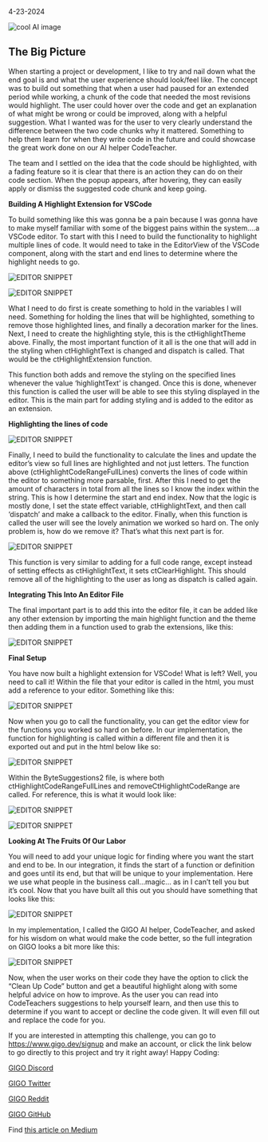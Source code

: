 4-23-2024

![cool AI image](https://raw.githubusercontent.com/Gage-Technologies/blogs-gigo.dev/master/images/gigohighlightingPNG.png)

## The Big Picture

When starting a project or development, I like to try and nail down what the end goal is and what the user experience should look/feel like. The concept was to build out something that when a user had paused for an extended period while working, a chunk of the code that needed the most revisions would highlight. The user could hover over the code and get an explanation of what might be wrong or could be improved, along with a helpful suggestion. What I wanted was for the user to very clearly understand the difference between the two code chunks why it mattered. Something to help them learn for when they write code in the future and could showcase the great work done on our AI helper CodeTeacher.

The team and I settled on the idea that the code should be highlighted, with a fading feature so it is clear that there is an action they can do on their code section. When the popup appears, after hovering, they can easily apply or dismiss the suggested code chunk and keep going.

**Building A Highlight Extension for VSCode**

To build something like this was gonna be a pain because I was gonna have to make myself familiar with some of the biggest pains within the system….a VSCode editor. To start with this I need to build the functionality to highlight multiple lines of code. It would need to take in the EditorView of the VSCode component, along with the start and end lines to determine where the highlight needs to go.

![EDITOR SNIPPET](https://raw.githubusercontent.com/Gage-Technologies/blogs-gigo.dev/master/images/highlighting1PNG.png) 

![EDITOR SNIPPET](https://raw.githubusercontent.com/Gage-Technologies/blogs-gigo.dev/master/images/highlighting2PNG.png) 

What I need to do first is create something to hold in the variables I will need. Something for holding the lines that will be highlighted, something to remove those highlighted lines, and finally a decoration marker for the lines. Next, I need to create the highlighting style, this is the ctHighlightTheme above. Finally, the most important function of it all is the one that will add in the styling when ctHighlightText is changed and dispatch is called. That would be the ctHighlightExtension function.

This function both adds and remove the styling on the specified lines whenever the value ‘highlightText’ is changed. Once this is done, whenever this function is called the user will be able to see this styling displayed in the editor. This is the main part for adding styling and is added to the editor as an extension.

**Highlighting the lines of code**

![EDITOR SNIPPET](https://raw.githubusercontent.com/Gage-Technologies/blogs-gigo.dev/master/images/highlighting3PNG.png) 

Finally, I need to build the functionality to calculate the lines and update the editor’s view so full lines are highlighted and not just letters. The function above (ctHighlightCodeRangeFullLines) converts the lines of code within the editor to something more parsable, first. After this I need to get the amount of characters in total from all the lines so I know the index within the string. This is how I determine the start and end index. Now that the logic is mostly done, I set the state effect variable, ctHighlightText, and then call ‘dispatch’ and make a callback to the editor. Finally, when this function is called the user will see the lovely animation we worked so hard on. The only problem is, how do we remove it? That’s what this next part is for.

![EDITOR SNIPPET](https://raw.githubusercontent.com/Gage-Technologies/blogs-gigo.dev/master/images/highlighting4PNG.png) 

This function is very similar to adding for a full code range, except instead of setting effects as ctHighlightText, it sets ctClearHighlight. This should remove all of the highlighting to the user as long as dispatch is called again.

**Integrating This Into An Editor File**

The final important part is to add this into the editor file, it can be added like any other extension by importing the main highlight function and the theme then adding them in a function used to grab the extensions, like this:

![EDITOR SNIPPET](https://raw.githubusercontent.com/Gage-Technologies/blogs-gigo.dev/master/images/highlighting5PNG.png) 

**Final Setup**

You have now built a highlight extension for VSCode! What is left? Well, you need to call it! Within the file that your editor is called in the html, you must add a reference to your editor. Something like this:

![EDITOR SNIPPET](https://raw.githubusercontent.com/Gage-Technologies/blogs-gigo.dev/master/images/highlighting6PNG.png) 

Now when you go to call the functionality, you can get the editor view for the functions you worked so hard on before. In our implementation, the function for highlighting is called within a different file and then it is exported out and put in the html below like so:

![EDITOR SNIPPET](https://raw.githubusercontent.com/Gage-Technologies/blogs-gigo.dev/master/images/highlighting7PNG.png) 

Within the ByteSuggestions2 file, is where both ctHighlightCodeRangeFullLines and removeCtHighlightCodeRange are called. For reference, this is what it would look like:

![EDITOR SNIPPET](https://raw.githubusercontent.com/Gage-Technologies/blogs-gigo.dev/master/images/highlighting8PNG.png) 

![EDITOR SNIPPET](https://raw.githubusercontent.com/Gage-Technologies/blogs-gigo.dev/master/images/highlighting9PNG.png) 

**Looking At The Fruits Of Our Labor**

You will need to add your unique logic for finding where you want the start and end to be. In our integration, it finds the start of a function or definition and goes until its end, but that will be unique to your implementation. Here we use what people in the business call…magic… as in I can’t tell you but it’s cool. Now that you have built all this out you should have something that looks like this:

![EDITOR SNIPPET](https://raw.githubusercontent.com/Gage-Technologies/blogs-gigo.dev/master/images/highlighting10PNG.png) 

In my implementation, I called the GIGO AI helper, CodeTeacher, and asked for his wisdom on what would make the code better, so the full integration on GIGO looks a bit more like this:

![EDITOR SNIPPET](https://raw.githubusercontent.com/Gage-Technologies/blogs-gigo.dev/master/images/highlighting11PNG.png) 

Now, when the user works on their code they have the option to click the “Clean Up Code” button and get a beautiful highlight along with some helpful advice on how to improve. As the user you can read into CodeTeachers suggestions to help yourself learn, and then use this to determine if you want to accept or decline the code given. It will even fill out and replace the code for you.

If you are interested in attempting this challenge, you can go to https://www.gigo.dev/signup and make an account, or click the link below to go directly to this project and try it right away! Happy Coding:

[GIGO Discord](https://discord.gg/learnprogramming)

[GIGO Twitter](https://twitter.com/gigo_dev)

[GIGO Reddit](https://www.reddit.com/r/gigodev/)

[GIGO GitHub](https://github.com/Gage-Technologies/gigo.dev)

Find [this article on Medium](https://medium.com/@gigo_dev/how-gigo-implemented-highlighting-for-their-ai-assistant-codeteacher-6907bff0a4d1)

